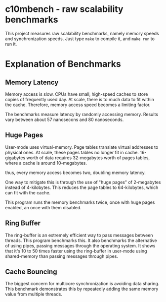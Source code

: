 # c10mbench - raw scalability benchmarks

This project measures raw scalability benchmarks, namely
memory speeds and synchronization speeds. Just type
`make` to compile it, and `make run` to run it.

# Explanation of Benchmarks

## Memory Latency

Memory access is slow. CPUs have small, high-speed caches to store
copies of frequently used day. At scale, there is to much data to 
fit within the cache. Therefore, memory access speed becomes a
limiting factor.

The benchmarks measure latency by randomly accessing memory. Results
vary between about 57 nanosecons and 80 nanoseconds.

## Huge Pages

User-mode uses virtual-memory. Page tables translate virtual addresses
to physical ones. At scale, these pages tables no longer fit in cache.
16-gigabytes worth of data requires 32-megabytes worth of pages tables,
where a cache is around 10-megabytes.

thus, every memory access becomes two, doubling memory latency.

One way to mitigate this is through the use of "huge pages" of 
2-megabytes instead of 4-kilobytes. This reduces the page tables
to 64-kilobytes, which can fit with the cache.

This program runs the memory benchmarks twice, once with huge pages
enabled, an once with them disabled.


## Ring Buffer

The ring-buffer is an extremely efficient way to pass messages
between threads. This program benchmarks this. It also benchmarks
the alternative of using pipes, passing messages through the
operating system. It shows that it's 10 to 50 times faster using
the ring-buffer in user-mode using shared-memory than passing
messages through pipes.

## Cache Bouncing

The biggest concern for multicore synchronization is avoiding
data sharing. This benchmark demonstrates this by repeatedly
adding the same memory value from multiple threads.

